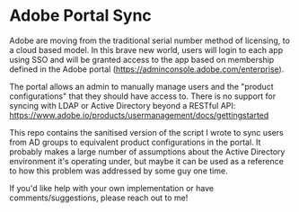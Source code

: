 # Adobe Portal Sync

Adobe are moving from the traditional serial number method of licensing, to a cloud based model. In
this brave new world, users will login to each app using SSO and will be granted access to the app
based on membership defined in the Adobe portal (https://adminconsole.adobe.com/enterprise).

The portal allows an admin to manually manage users and the "product configurations" that they
should have access to. There is no support for syncing with LDAP or Active Directory beyond a
RESTful API: https://www.adobe.io/products/usermanagement/docs/gettingstarted

This repo contains the sanitised version of the script I wrote to sync users from AD groups to
equivalent product configurations in the portal. It probably makes a large number of assumptions
about the Active Directory environment it's operating under, but maybe it can be used as a
reference to how this problem was addressed by some guy one time.

If you'd like help with your own implementation or have comments/suggestions, please reach out to
me!
